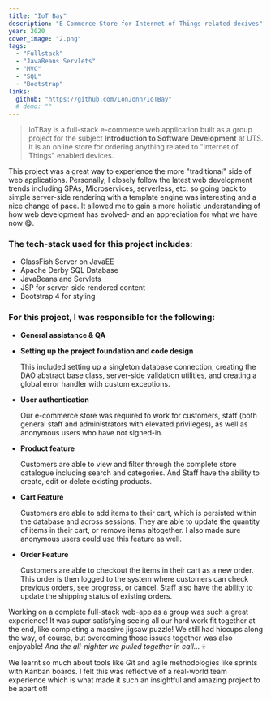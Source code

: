 ```yaml
---
title: "IoT Bay"
description: "E-Commerce Store for Internet of Things related decives"
year: 2020
cover_image: "2.png"
tags:
  - "Fullstack"
  - "JavaBeans Servlets"
  - "MVC"
  - "SQL"
  - "Bootstrap"
links:
  github: "https://github.com/LonJonn/IoTBay"
  # demo: ""
---
```


> IoTBay is a full-stack e-commerce web application built as a group project for the subject **Introduction to Software Development** at UTS. It is an online store for ordering anything related to "Internet of Things" enabled devices.

This project was a great way to experience the more "traditional" side of web applications. Personally, I closely follow the latest web development trends including SPAs, Microservices, serverless, etc. so going back to simple server-side rendering with a template engine was interesting and a nice change of pace. It allowed me to gain a more holistic understanding of how web development has evolved- and an appreciation for what we have now 😋.

### The tech-stack used for this project includes:

- GlassFish Server on JavaEE
- Apache Derby SQL Database
- JavaBeans and Servlets
- JSP for server-side rendered content
- Bootstrap 4 for styling

### For this project, I was responsible for the following:

- **General assistance & QA**

- **Setting up the project foundation and code design**

  This included setting up a singleton database connection, creating the DAO abstract base class, server-side validation utilities, and creating a global error handler with custom exceptions.

- **User authentication**

  Our e-commerce store was required to work for customers, staff (both general staff and administrators with elevated privileges), as well as anonymous users who have not signed-in.

- **Product feature**

  Customers are able to view and filter through the complete store catalogue including search and categories. And Staff have the ability to create, edit or delete existing products.

- **Cart Feature**

  Customers are able to add items to their cart, which is persisted within the database and across sessions. They are able to update the quantity of items in their cart, or remove items altogether. I also made sure anonymous users could use this feature as well.

- **Order Feature**

  Customers are able to checkout the items in their cart as a new order. This order is then logged to the system where customers can check previous orders, see progress, or cancel. Staff also have the ability to update the shipping status of existing orders.

Working on a complete full-stack web-app as a group was such a great experience! It was super satisfying seeing all our hard work fit together at the end, like completing a massive jigsaw puzzle! We still had hiccups along the way, of course, but overcoming those issues together was also enjoyable! _And the all-nighter we pulled together in call..._ 💀

We learnt so much about tools like Git and agile methodologies like sprints with Kanban boards. I felt this was reflective of a real-world team experience which is what made it such an insightful and amazing project to be apart of!
